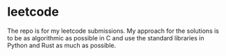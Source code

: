 # leetcode

The repo is for my leetcode submissions. My approach for the solutions is to be as algorithmic as possible in C and use the standard libraries in Python and Rust as much as possible.
